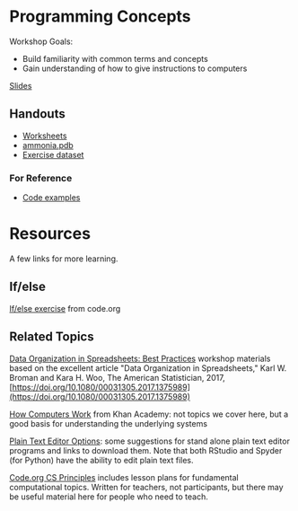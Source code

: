 # Programming Concepts

Workshop Goals:

* Build familiarity with common terms and concepts
* Gain understanding of how to give instructions to computers

[Slides](https://docs.google.com/presentation/d/19-BcQSqrMhs1BddSwFEhTrX3kNzf_9OgdYLiNM6q_3w/edit?usp=sharing)

## Handouts

* [Worksheets](worksheets/combined.pdf?raw=true)
* [ammonia.pdb](pdb/ammonia.pdb)
* [Exercise dataset](exercise_files/data_rectangles.pdf?raw=true)

### For Reference

* [Code examples](code/)


# Resources

A few links for more learning.

## If/else 

[If/else exercise](https://docs.google.com/document/d/1wuC7wypejOSs9A8VfyECNNWuAJbSbzN4EHSrHi-sxxc/edit) from code.org

## Related Topics

[Data Organization in Spreadsheets: Best Practices](https://github.com/nuitrcs/spreadsheets_workshop) workshop materials based on the excellent article "Data Organization in Spreadsheets," Karl W. Broman and Kara H. Woo, 
The American Statistician, 2017, [https://doi.org/10.1080/00031305.2017.1375989](https://doi.org/10.1080/00031305.2017.1375989)

[How Computers Work](https://www.khanacademy.org/computing/computer-science/how-computers-work2) from Khan Academy: not topics we cover here, but a good basis for understanding the underlying systems

[Plain Text Editor Options](https://workshops.rcs.northwestern.edu/install/texteditor/): some suggestions for stand alone plain text editor programs and links to download them.  Note that both RStudio and Spyder (for Python) have the ability to edit plain text files.

[Code.org CS Principles](https://curriculum.code.org/csp-18/) includes lesson plans for fundamental computational topics.  Written for teachers, not participants, but there may be useful material here for people who need to teach.
